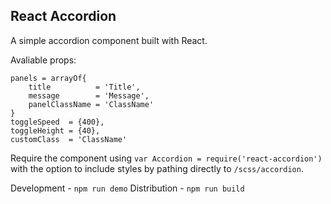 React Accordion
----

A simple accordion component built with React.

Avaliable props:
```
panels = arrayOf{
    title          = 'Title',
    message        = 'Message',
    panelClassName = 'ClassName'
}
toggleSpeed  = {400},
toggleHeight = {40},
customClass  = 'ClassName'
```

Require the component using `var Accordion = require('react-accordion')` with the option to include styles by pathing directly to `/scss/accordion`.

Development - `npm run demo`
Distribution - `npm run build`
